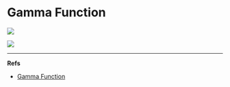 Gamma Function
==============

![](http://upload.wikimedia.org/wikipedia/commons/thumb/b/b9/Factorial_Interpolation.svg/250px-Factorial_Interpolation.svg.png)


![](http://upload.wikimedia.org/wikipedia/commons/thumb/7/74/Jahnke_gamma_function.png/300px-Jahnke_gamma_function.png)


---

**Refs**

* [Gamma Function](http://en.wikipedia.org/wiki/Gamma_function)
